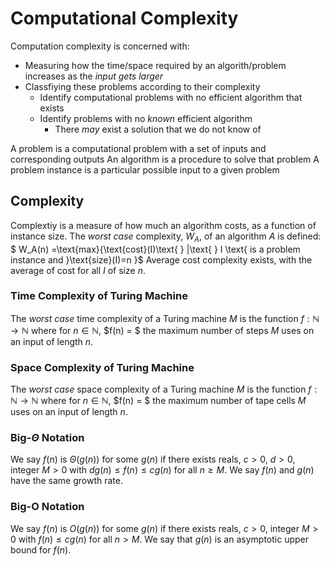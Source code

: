 # Computational Complexity

Computation complexity is concerned with:

* Measuring how the time/space required by an algorith/problem increases as the *input gets larger*
* Classfiying these problems according to their complexity
  * Identify computational problems with no efficient algorithm that exists
  * Identify problems with no *known* efficient algorithm
    * There *may* exist a solution that we do not know of

A problem is a computational problem with a set of inputs and corresponding outputs
An algorithm is a procedure to solve that problem
A problem instance is a particular possible input to a given problem

## Complexity

Complextiy is a measure of how much an algorithm costs, as a function of instance size.
The *worst case* complexity, $W_A$, of an algorithm $A$ is defined:
$ W_A(n) =\text{max}\{\text{cost}(I)\text{ } |\text{ } I \text{ is a problem instance and }\text{size}(I)=n \}$
Average cost complexity exists, with the average of cost for all $I$ of size $n$.

### Time Complexity of Turing Machine

The *worst case* time complexity of a Turing machine $M$ is the function $f: \mathbb{N}\rightarrow \mathbb{N}$ where for $n\in \mathbb{N}$, $f(n) = $ the maximum number of steps $M$ uses on an input of length $n$.

### Space Complexity of Turing Machine

The *worst case* space complexity of a Turing machine $M$ is the function $f: \mathbb{N}\rightarrow \mathbb{N}$ where for $n\in \mathbb{N}$, $f(n) = $ the maximum number of tape cells $M$ uses on an input of length $n$.

### Big-$\Theta$ Notation

We say $f(n)$ is $\Theta(g(n))$ for some $g(n)$ if there exists reals, $c >0$, $d>0$, integer $M> 0$ with $d g(n)\leq f(n) \leq cg(n)$ for all $n \geq M$.
We say $f(n)$ and $g(n)$ have the same growth rate.

### Big-O Notation

We say $f(n)$ is $O(g(n))$ for some $g(n)$ if there exists reals, $c >0$, integer $M> 0$ with $f(n) \leq cg(n)$ for all $n > M$.
We say that $g(n)$ is an asymptotic upper bound for $f(n)$.

